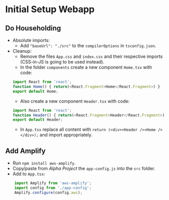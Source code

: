 # Initial Setup Webapp

## Do Householding
- Absolute imports:
    - Add `"baseUrl": "./src"` to the `compilerOptions` in `tsconfig.json`.
- Cleanup:
    - Remove the files `App.css` and `index.css` and their respective imports (CSS-in-JS is going to be used instead).
    - In the folder `components` create a new component `Home.tsx` with code:
    ```javascript
    import React from 'react';
    function Home() { return(<React.Fragment>Home</React.Fragment>) }
    export default Home;
    ```
    - Also create a new component `Header.tsx` with code:
    ```javascript
    import React from 'react';
    function Header() { return(<React.Fragment>Header</React.Fragment>) }
    export default Header;
    ```
    - In `App.tsx` replace all content with `return (<div><Header /><Home /></div>);` and import appropriately.

## Add Amplify
- Run `npm install aws-amplify`.
- Copy/paste from *Alpha Project* the `app-config.js` into the `src` folder.
- Add to `App.tsx`:
```javascript
    import Amplify from 'aws-amplify';
    import config from './app-config';
    Amplify.configure(config.aws);
```
